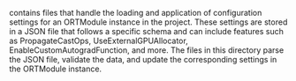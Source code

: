 contains files that handle the loading and application of configuration settings for an ORTModule instance in the project. These settings are stored in a JSON file that follows a specific schema and can include features such as PropagateCastOps, UseExternalGPUAllocator, EnableCustomAutogradFunction, and more. The files in this directory parse the JSON file, validate the data, and update the corresponding settings in the ORTModule instance.